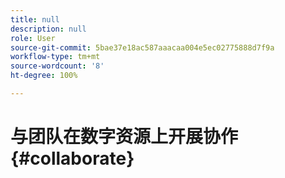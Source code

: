 ```yaml
---
title: null
description: null
role: User
source-git-commit: 5bae37e18ac587aaacaa004e5ec02775888d7f9a
workflow-type: tm+mt
source-wordcount: '8'
ht-degree: 100%

---
```



# 与团队在数字资源上开展协作 {#collaborate}


